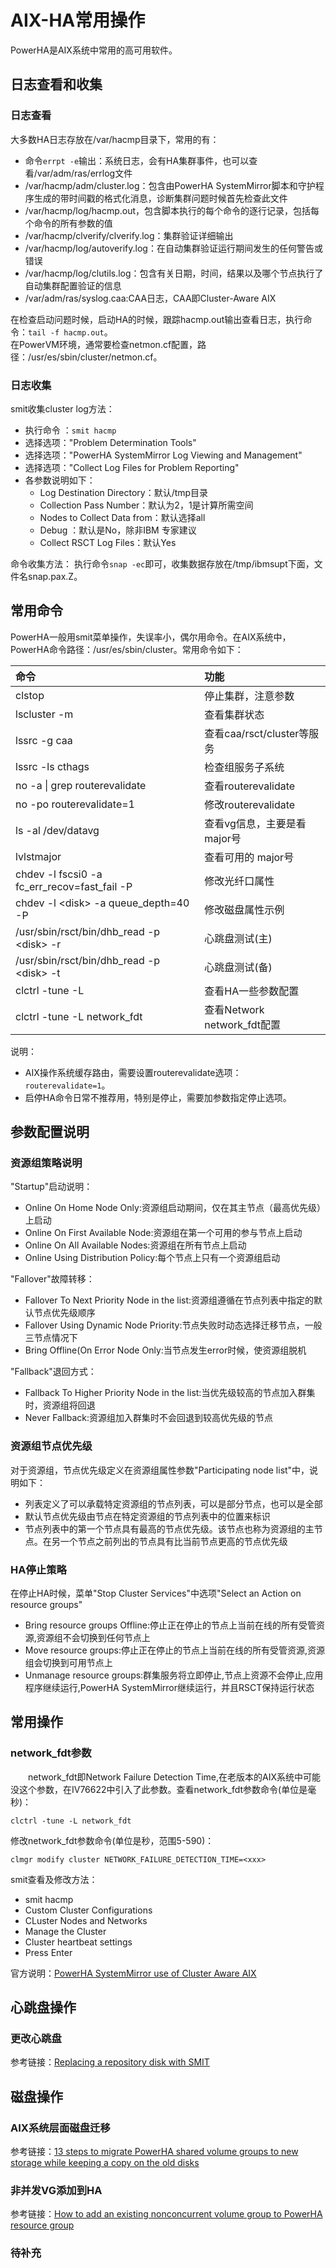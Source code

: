 # AIX-HA常用操作
PowerHA是AIX系统中常用的高可用软件。
## 日志查看和收集
### 日志查看
大多数HA日志存放在/var/hacmp目录下，常用的有：
- 命令`errpt -e`输出：系统日志，会有HA集群事件，也可以查看/var/adm/ras/errlog文件
- /var/hacmp/adm/cluster.log：包含由PowerHA SystemMirror脚本和守护程序生成的带时间戳的格式化消息，诊断集群问题时候首先检查此文件
- /var/hacmp/log/hacmp.out，包含脚本执行的每个命令的逐行记录，包括每个命令的所有参数的值
- /var/hacmp/clverify/clverify.log：集群验证详细输出
- /var/hacmp/log/autoverify.log：在自动集群验证运行期间发生的任何警告或错误
- /var/hacmp/log/clutils.log：包含有关日期，时间，结果以及哪个节点执行了自动集群配置验证的信息
- /var/adm/ras/syslog.caa:CAA日志，CAA即Cluster-Aware AIX

在检查启动问题时候，启动HA的时候，跟踪hacmp.out输出查看日志，执行命令：`tail -f hacmp.out`。     
在PowerVM环境，通常要检查netmon.cf配置，路径：/usr/es/sbin/cluster/netmon.cf。

### 日志收集
smit收集cluster log方法：
- 执行命令 ：`smit hacmp`
- 选择选项："Problem Determination Tools"
- 选择选项："PowerHA SystemMirror Log Viewing and Management"
- 选择选项："Collect Log Files for Problem Reporting"
- 各参数说明如下：
    - Log Destination Directory：默认/tmp目录
    - Collection Pass Number：默认为2，1是计算所需空间
    - Nodes to Collect Data from：默认选择all
    - Debug ：默认是No，除非IBM 专家建议
    - Collect RSCT Log Files：默认Yes

命令收集方法：
执行命令`snap -ec`即可，收集数据存放在/tmp/ibmsupt下面，文件名snap.pax.Z。

## 常用命令
PowerHA一般用smit菜单操作，失误率小，偶尔用命令。在AIX系统中，PowerHA命令路径：/usr/es/sbin/cluster。常用命令如下：

命令|功能
:---|:---
clstop |停止集群，注意参数
lscluster -m |查看集群状态
lssrc -g caa |查看caa/rsct/cluster等服务
lssrc -ls cthags |检查组服务子系统
no -a &#124; grep routerevalidate|查看routerevalidate
no -po routerevalidate=1 |修改routerevalidate
ls -al /dev/datavg |查看vg信息，主要是看major号
lvlstmajor |查看可用的 major号
chdev -l fscsi0 -a fc_err_recov=fast_fail -P|修改光纤口属性
chdev -l &#60;disk&#62; -a queue_depth=40 -P|修改磁盘属性示例
/usr/sbin/rsct/bin/dhb_read -p &#60;disk&#62; -r|心跳盘测试(主)
/usr/sbin/rsct/bin/dhb_read -p &#60;disk&#62; -t|心跳盘测试(备)
clctrl -tune -L |查看HA一些参数配置
clctrl -tune -L network_fdt |查看Network network_fdt配置

说明：
- AIX操作系统缓存路由，需要设置routerevalidate选项：`routerevalidate=1`。
- 启停HA命令日常不推荐用，特别是停止，需要加参数指定停止选项。

## 参数配置说明
### 资源组策略说明
"Startup"启动说明：
- Online On Home Node Only:资源组启动期间，仅在其主节点（最高优先级）上启动
- Online On First Available Node:资源组在第一个可用的参与节点上启动
- Online On All Available Nodes:资源组在所有节点上启动
- Online Using Distribution Policy:每个节点上只有一个资源组启动

"Fallover"故障转移：
- Fallover To Next Priority Node in the list:资源组遵循在节点列表中指定的默认节点优先级顺序
- Fallover Using Dynamic Node Priority:节点失败时动态选择迁移节点，一般三节点情况下
- Bring Offline(On Error Node Only:当节点发生error时候，使资源组脱机

"Fallback"退回方式：
- Fallback To Higher Priority Node in the list:当优先级较高的节点加入群集时，资源组将回退
- Never Fallback:资源组加入群集时不会回退到较高优先级的节点

### 资源组节点优先级
对于资源组，节点优先级定义在资源组属性参数"Participating node list"中，说明如下：
- 列表定义了可以承载特定资源组的节点列表，可以是部分节点，也可以是全部
- 默认节点优先级由节点在特定资源组的节点列表中的位置来标识
- 节点列表中的第一个节点具有最高的节点优先级。该节点也称为资源组的主节点。在另一个节点之前列出的节点具有比当前节点更高的节点优先级

### HA停止策略
在停止HA时候，菜单"Stop Cluster Services"中选项"Select an Action on resource groups"
- Bring resource groups Offline:停止正在停止的节点上当前在线的所有受管资源,资源组不会切换到任何节点上
- Move resource groups:停止正在停止的节点上当前在线的所有受管资源,资源组会切换到可用节点上
- Unmanage resource groups:群集服务将立即停止,节点上资源不会停止,应用程序继续运行,PowerHA SystemMirror继续运行，并且RSCT保持运行状态

## 常用操作
### network_fdt参数
&#8195;&#8195;network_fdt即Network Failure Detection Time,在老版本的AIX系统中可能没这个参数，在IV76622中引入了此参数。查看network_fdt参数命令(单位是毫秒)：
```
clctrl -tune -L network_fdt
```
修改network_fdt参数命令(单位是秒，范围5-590)：
```
clmgr modify cluster NETWORK_FAILURE_DETECTION_TIME=<xxx>
```
smit查看及修改方法：
- smit hacmp
- Custom Cluster Configurations
- CLuster Nodes and Networks
- Manage the Cluster
- Cluster heartbeat settings
- Press Enter

官方说明：[PowerHA SystemMirror use of Cluster Aware AIX ](https://www.ibm.com/support/knowledgecenter/zh/SSPHQG_7.2/concept/ha_concepts_ex_cluster.html)

## 心跳盘操作
### 更改心跳盘
参考链接：[Replacing a repository disk with SMIT](https://www.ibm.com/docs/en/powerha-aix/7.2?topic=networks-replacing-repository-disk)
## 磁盘操作
### AIX系统层面磁盘迁移
参考链接：[13 steps to migrate PowerHA shared volume groups to new storage while keeping a copy on the old disks](https://www.ibm.com/support/pages/13-steps-migrate-powerha-shared-volume-groups-new-storage-while-keeping-copy-old-disks#:~:text=Add%20the%20new%20disks%20to%20the%20shared%20volume,confirm%20adding%20the%20disk%20to%20the%20volume%20group.)
### 非并发VG添加到HA
参考链接：[How to add an existing nonconcurrent volume group to PowerHA resource group](https://www.ibm.com/support/pages/how-add-existing-nonconcurrent-volume-group-powerha-resource-group)

### 待补充